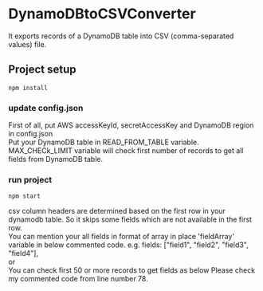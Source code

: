 # DynamoDBtoCSVConverter
It exports records of a DynamoDB table into CSV (comma-separated values) file.
## Project setup

```
npm install
```

### update config.json

First of all, put AWS accessKeyId, secretAccessKey and DynamoDB region in config.json 
<br />Put your DynamoDB table in READ_FROM_TABLE variable.
<br />MAX_CHECk_LIMIT variable will check first number of records to get all fields from DynamoDB table.
### run project

```
npm start
```


csv column headers are determined based on the first row in your dynamodb table.
So it skips some fields which are not available in the first row.
<br />You can mention your all fields in format of array in place 'fieldArray' variable in below commented code.
e.g. fields: ["field1", "field2", "field3", "field4"],
<br />or
<br />You can check first 50 or more records to get fields as below
Please check my commented code from line number 78.

